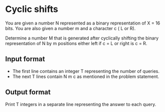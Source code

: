 # Cyclic shifts

You are given a number N represented as a binary representation of X = 16 bits. You are also given a number m and a character c ( L or R).

Determine a number M that is generated after cyclically shifting the binary representation of N by m positions either left if c = L or right is c = R.

## Input format

- The first line contains an integer T representing the number of queries.
- The next T lines contain N m c as mentioned in the problem statement.

## Output format

Print T integers in a separate line representing the answer to each query.
